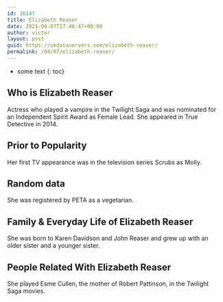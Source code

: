 ```yaml
---
id: 16147
title: Elizabeth Reaser
date: 2021-04-07T17:48:47+00:00
author: victor
layout: post
guid: https://ukdataservers.com/elizabeth-reaser/
permalink: /04/07/elizabeth-reaser/
---
```


* some text
{: toc}


## Who is Elizabeth Reaser



Actress who played a vampire in the Twilight Saga and was nominated for an Independent Spirit Award as Female Lead. She appeared in True Detective in 2014.

                
                
                
## Prior to Popularity



Her first TV appearance was in the television series Scrubs as Molly.

                
                
                
## Random data



She was registered by PETA as a vegetarian.

                
                
                
## Family & Everyday Life of Elizabeth Reaser



She was born to Karen Davidson and John Reaser and grew up with an older sister and a younger sister.

                
                
                
## People Related With Elizabeth Reaser



She played Esme Cullen, the mother of Robert Pattinson, in the Twilight Saga movies.

                
              
            
          
          
          